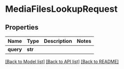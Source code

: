 # MediaFilesLookupRequest


## Properties

Name | Type | Description | Notes
------------ | ------------- | ------------- | -------------
**query** | **str** |  | 

[[Back to Model list]](../#documentation-for-models) [[Back to API list]](../#documentation-for-api-endpoints) [[Back to README]](../)


